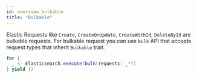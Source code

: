 ```yaml
---
id: overview_bulkable
title: "Bulkable"
---
```


Elastic Requests like `Create`, `CreateOrUpdate`, `CreateWithId`, `DeleteById` are bulkable requests. For bulkable request you can use `bulk` API that accepts request types that inherit `Bulkable` trait.

```scala
for {
  _ <- Elasticsearch.execute(bulk(requests: _*)) 
} yield ()
```
